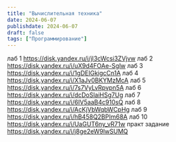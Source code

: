 ```yaml
---
title: "Вычислительная техника"
date: 2024-06-07
publishdate: 2024-06-07
draft: false
tags: ["Программирование"]
---
```


лаб 1 https://disk.yandex.ru/i/jI3cWcsi3ZVjvw
лаб 2 https://disk.yandex.ru/i/uX9d4FOAe-Sglw
лаб 3 https://disk.yandex.ru/i/1gDEIGkigcCn1A
лаб 4 https://disk.yandex.ru/i/X1aJv0BKYMzMcA
лаб 5 https://disk.yandex.ru/i/7s7VyLvRpvpn5A
лаб 6 https://disk.yandex.ru/i/dcDoSlaiHSg7Ug
лаб 7 https://disk.yandex.ru/i/6IV5aaB4c910sQ
лаб 8 https://disk.yandex.ru/i/AcKjVbWqbWCpHg
лаб 9 https://disk.yandex.ru/i/hB458Q2BPIm68A
лаб 10 https://disk.yandex.ru/i/UaGUT6ny_vR71w
практ задание https://disk.yandex.ru/i/j8ge2eW9lwSUMQ
